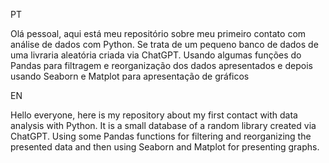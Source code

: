 PT

Olá pessoal, aqui está meu repositório sobre meu primeiro contato com análise de dados com Python. Se trata de um pequeno banco de dados de uma livraria aleatória criada via ChatGPT.
Usando algumas funções do Pandas para filtragem e reorganização dos dados apresentados e depois usando Seaborn e Matplot para apresentação de gráficos

EN

Hello everyone, here is my repository about my first contact with data analysis with Python. It is a small database of a random library created via ChatGPT.
Using some Pandas functions for filtering and reorganizing the presented data and then using Seaborn and Matplot for presenting graphs.
